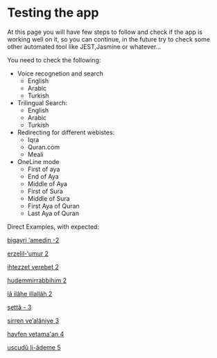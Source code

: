 # Testing the app 
At this page you will have few steps to follow and check if the app is working well on it, so you can continue, in the future try to check some other automated tool like JEST,Jasmine or whatever...   

You need to check the following:

* Voice recognetion and search
  * English 
  * Arabic 
  * Turkish
* Trilingual Search: 
  * English 
  * Arabic 
  * Turkish
* Redirecting for different webistes: 
  * Iqra 
  * Quran.com 
  * Meali
* OneLine mode
  * First of aya
  * End of Aya
  * Middle of Aya
  * First of Sura
  * Middle of Sura
  * First Aya of Quran
  * Last Aya of Quran


Direct Examples, with expected:


<a href="/finder.html#w=بِغَيْرِ%20عَمَدٍ" target="finder">bigayri ‘amedin -2</a>

<a href="/finder.html#w=أَرْذَلِ%20ٱلْعُمُرِ" target="finder">erzelil-‘umur 2</a>

<a href="/finder.html#w=ٱهْتَزَّتْ%20وَرَبَتْ" target="finder">ihtezzet verebet 2</a>

<a href="/finder.html#w=هُدًى%20مِّن%20رَّبِّهِمْ" target="finder">hudemmirrabbihim 2</a>

<a href="/finder.html#w=لَآ%20إِلَٰهَ%20إِلَّا%20ٱللَّهُ" target="finder">lâ ilâhe illallâh 2</a>

<a href="/finder.html#w=شَتَّىٰ" target="finder">şettâ - 3</a> 

<a href="/finder.html#w=رَزَقْنَٰهُمْ%20سِرًّا%20وَعَلَانِيَةً" target="finder">sirren ve’alâniye 3</a>

<a href="/finder.html#w=خَوْفًا%20وَطَمَعًا" target="finder">havfen vetama'an 4</a>

<a href="/finder.html#w=ٱسْجُدُوا۟%20لِءَادَمَ" target="finder">uscudû li-âdeme 5</a>

